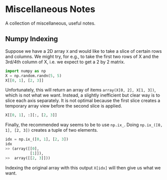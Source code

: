 # Miscellaneous Notes

A collection of miscellaneous, useful notes.

## Numpy Indexing

Suppose we have a 2D array `X` and would like to take a slice of certain rows and columns. We might try, for e.g., to take the first two rows of X and the 3rd/4th column of X, i.e. we expect to get a 2 by 2 matrix.

```python
import numpy as np
X = np.random.randn(5, 5)
X[[0, 1], [2, 3]]
```

Unfortunately, this will return an array of items `array(X[0, 2], X[1, 3])`, which is not what we want. Instead, a slightly inefficient but clear way is to slice each axis separately. It is not optimal because the first slice creates a temporary array view before the second slice is applied.

```python
X[[0, 1], :][:, [2, 3]]
```

Finally, the recommended way seems to be to use `np.ix_`. Doing `np.ix_([0, 1], [2, 3])` creates a tuple of two elements.

```python
idx = np.ix_([0, 1], [2, 3])
idx
>> (array([[0],
           [1]]),
>>  array([[2, 3]]))
```

Indexing the original array with this output `X[idx]` will then give us what we want.